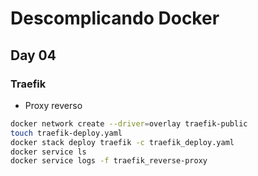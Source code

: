 # Descomplicando Docker
## Day 04

### Traefik

* Proxy reverso

```bash
docker network create --driver=overlay traefik-public
touch traefik-deploy.yaml
docker stack deploy traefik -c traefik_deploy.yaml
docker service ls
docker service logs -f traefik_reverse-proxy
```